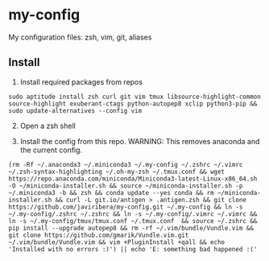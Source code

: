 # my-config
My configuration files: zsh, vim, git, aliases

## Install

1. Install required packages from repos
```
sudo aptitude install zsh curl git vim tmux libsource-highlight-common source-highlight exuberant-ctags python-autopep8 xclip python3-pip && sudo update-alternatives --config vim
```


2. Open a zsh shell

3. Install the config from this repo. WARNING: This removes anaconda and the current config.
```
(rm -Rf ~/.anaconda3 ~/.miniconda3 ~/.my-config ~/.zshrc ~/.vimrc ~/.zsh-syntax-highlighting ~/.oh-my-zsh ~/.tmux.conf && wget https://repo.anaconda.com/miniconda/Miniconda3-latest-Linux-x86_64.sh -O ~/miniconda-installer.sh && source ~/miniconda-installer.sh -p ~/.miniconda3 -b && zsh && conda update --yes conda && rm ~/miniconda-installer.sh && curl -L git.io/antigen > .antigen.zsh && git clone https://github.com/javiribera/my-config.git ~/.my-config && ln -s ~/.my-config/.zshrc ~/.zshrc && ln -s ~/.my-config/.vimrc ~/.vimrc && ln -s ~/.my-config/tmux/tmux.conf ~/.tmux.conf  && source ~/.zshrc && pip install --upgrade autopep8 && rm -rf ~/.vim/bundle/Vundle.vim && git clone https://github.com/gmarik/Vundle.vim.git ~/.vim/bundle/Vundle.vim && vim +PluginInstall +qall && echo 'Installed with no errors :)') || echo 'E: something bad happened :('
```
